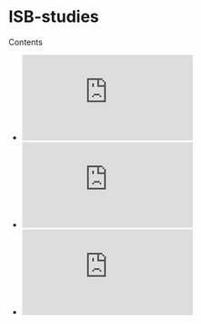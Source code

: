 # ISB-studies
Contents 
- ![1. Image operations with OpenCV](https://github.com/laxminagln/ISB-studies/blob/master/1.%20Image%20operations%20with%20OpenCV.md)
- ![2. Manipulating files and folders.md](https://github.com/laxminagln/ISB-studies/blob/master/2.%20Manipulating%20files%20and%20folders.md)
- ![3. PDF operations.md ](https://github.com/laxminagln/ISB-studies/blob/master/3.%20PDF%20operations.md)
